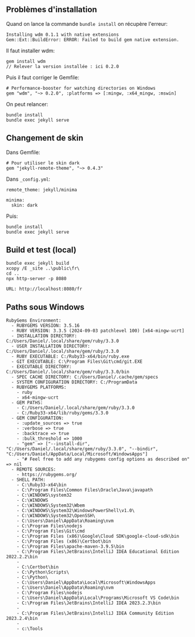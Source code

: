 ## Problèmes d'installation
Quand on lance la commande `bundle install` on récupère l'erreur:

    Installing wdm 0.1.1 with native extensions
    Gem::Ext::BuildError: ERROR: Failed to build gem native extension.

Il faut installer wdm:

    gem install wdm
    // Relever la version installée : ici 0.2.0

Puis il faut corriger le Gemfile:

    # Performance-booster for watching directories on Windows
    gem "wdm", "~> 0.2.0", :platforms => [:mingw, :x64_mingw, :mswin]

On peut relancer:

    bundle install
    bundle exec jekyll serve

## Changement de skin
Dans Gemfile:

    # Pour utiliser le skin dark
    gem "jekyll-remote-theme", "~> 0.4.3"

Dans `_config.yml`:

    remote_theme: jekyll/minima
    
    minima:
      skin: dark

Puis:

    bundle install
    bundle exec jekyll serve

## Build et test (local)

    bundle exec jekyll build
    xcopy /E _site ..\public\fr\
    cd ..
    npx http-server -p 8080

    URL: http://localhost:8080/fr
    
## Paths sous Windows

    RubyGems Environment:
      - RUBYGEMS VERSION: 3.5.16
      - RUBY VERSION: 3.3.5 (2024-09-03 patchlevel 100) [x64-mingw-ucrt]
      - INSTALLATION DIRECTORY: C:/Users/Daniel/.local/share/gem/ruby/3.3.0
      - USER INSTALLATION DIRECTORY: C:/Users/Daniel/.local/share/gem/ruby/3.3.0
      - RUBY EXECUTABLE: C:/Ruby33-x64/bin/ruby.exe
      - GIT EXECUTABLE: C:\Program Files\Git\cmd/git.EXE
      - EXECUTABLE DIRECTORY: C:/Users/Daniel/.local/share/gem/ruby/3.3.0/bin
      - SPEC CACHE DIRECTORY: C:/Users/Daniel/.cache/gem/specs
      - SYSTEM CONFIGURATION DIRECTORY: C:/ProgramData
      - RUBYGEMS PLATFORMS:
        - ruby
        - x64-mingw-ucrt
      - GEM PATHS:
        - C:/Users/Daniel/.local/share/gem/ruby/3.3.0
        - C:/Ruby33-x64/lib/ruby/gems/3.3.0
      - GEM CONFIGURATION:
        - :update_sources => true
        - :verbose => true
        - :backtrace => true
        - :bulk_threshold => 1000
        - "gem" => ["--install-dir", "C:/Users/Daniel/.local/share/gem/ruby/3.3.0", "--bindir", "C:/Users/Daniel/AppData/Local/Microsoft/WindowsApps"]
        - "# Feel free to add any rubygems config options as described on" => nil
      - REMOTE SOURCES:
        - https://rubygems.org/
      - SHELL PATH:
        - C:\Ruby33-x64\bin
        - C:\Program Files\Common Files\Oracle\Java\javapath
        - C:\WINDOWS\system32
        - C:\WINDOWS
        - C:\WINDOWS\System32\Wbem
        - C:\WINDOWS\System32\WindowsPowerShell\v1.0\
        - C:\WINDOWS\System32\OpenSSH\
        - C:\Users\Daniel\AppData\Roaming\nvm
        - C:\Program Files\nodejs
        - C:\Program Files\Git\cmd
        - C:\Program Files (x86)\Google\Cloud SDK\google-cloud-sdk\bin
        - C:\Program Files (x86)\Certbot\bin
        - C:\Program Files\apache-maven-3.9.5\bin
        - C:\Program Files\JetBrains\IntelliJ IDEA Educational Edition 2022.2.2\bin
        -
        - C:\Certbot\bin
        - C:\Python\Scripts\
        - C:\Python\
        - C:\Users\Daniel\AppData\Local\Microsoft\WindowsApps
        - C:\Users\Daniel\AppData\Roaming\nvm
        - C:\Program Files\nodejs
        - C:\Users\Daniel\AppData\Local\Programs\Microsoft VS Code\bin
        - C:\Program Files\JetBrains\IntelliJ IDEA 2023.2.3\bin
        -
        - C:\Program Files\JetBrains\IntelliJ IDEA Community Edition 2023.2.4\bin
        -
        - c:\Tools
